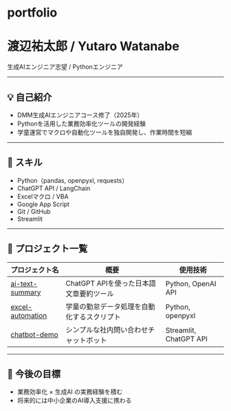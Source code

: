 # portfolio

# 渡辺祐太郎 / Yutaro Watanabe
生成AIエンジニア志望 / Pythonエンジニア

---

## 💡 自己紹介
- DMM生成AIエンジニアコース修了（2025年）
- Pythonを活用した業務効率化ツールの開発経験
- 学童運営でマクロや自動化ツールを独自開発し、作業時間を短縮

---

## 🧠 スキル
- Python（pandas, openpyxl, requests）
- ChatGPT API / LangChain
- Excelマクロ / VBA
- Google App Script
- Git / GitHub
- Streamlit

---

## 📂 プロジェクト一覧
| プロジェクト名 | 概要 | 使用技術 |
|----------------|------|----------|
| [ai-text-summary](https://github.com/yutaro-dev/ai-text-summary) | ChatGPT APIを使った日本語文章要約ツール | Python, OpenAI API |
| [excel-automation](https://github.com/yutaro-dev/excel-automation) | 学童の勤怠データ処理を自動化するスクリプト | Python, openpyxl |
| [chatbot-demo](https://github.com/yutaro-dev/chatbot-demo) | シンプルな社内問い合わせチャットボット | Streamlit, ChatGPT API |

---

## 🌱 今後の目標
- 業務効率化 × 生成AI の実務経験を積む  
- 将来的には中小企業のAI導入支援に携わる
